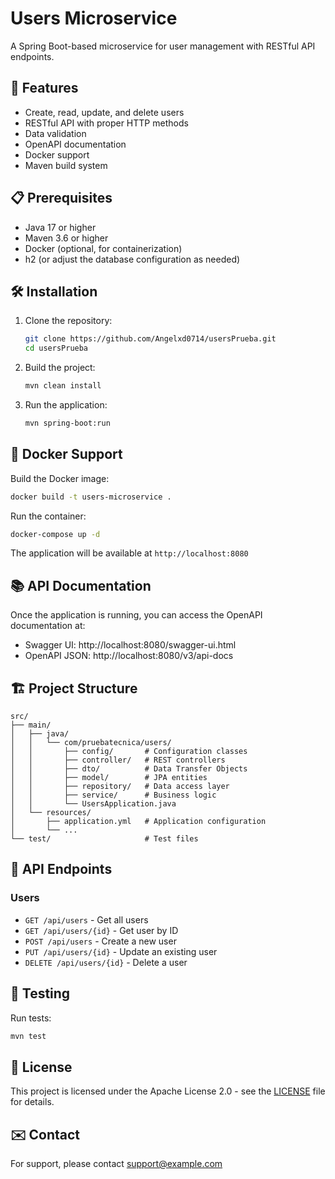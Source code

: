 # Users Microservice

A Spring Boot-based microservice for user management with RESTful API endpoints.

## 🚀 Features

- Create, read, update, and delete users
- RESTful API with proper HTTP methods
- Data validation
- OpenAPI documentation
- Docker support
- Maven build system

## 📋 Prerequisites

- Java 17 or higher
- Maven 3.6 or higher
- Docker (optional, for containerization)
- h2 (or adjust the database configuration as needed)

## 🛠️ Installation

1. Clone the repository:
   ```bash
   git clone https://github.com/Angelxd0714/usersPrueba.git
   cd usersPrueba
   ```

2. Build the project:
   ```bash
   mvn clean install
   ```

3. Run the application:
   ```bash
   mvn spring-boot:run
   ```

## 🐳 Docker Support

Build the Docker image:
```bash
docker build -t users-microservice .
```

Run the container:
```bash
docker-compose up -d
```

The application will be available at `http://localhost:8080`

## 📚 API Documentation

Once the application is running, you can access the OpenAPI documentation at:
- Swagger UI: http://localhost:8080/swagger-ui.html
- OpenAPI JSON: http://localhost:8080/v3/api-docs

## 🏗️ Project Structure

```
src/
├── main/
│   ├── java/
│   │   └── com/pruebatecnica/users/
│   │       ├── config/       # Configuration classes
│   │       ├── controller/   # REST controllers
│   │       ├── dto/          # Data Transfer Objects
│   │       ├── model/        # JPA entities
│   │       ├── repository/   # Data access layer
│   │       ├── service/      # Business logic
│   │       └── UsersApplication.java
│   └── resources/
│       ├── application.yml   # Application configuration
│       └── ...
└── test/                     # Test files
```

## 📝 API Endpoints

### Users
- `GET /api/users` - Get all users
- `GET /api/users/{id}` - Get user by ID
- `POST /api/users` - Create a new user
- `PUT /api/users/{id}` - Update an existing user
- `DELETE /api/users/{id}` - Delete a user

## 🧪 Testing

Run tests:
```bash
mvn test
```

## 📄 License

This project is licensed under the Apache License 2.0 - see the [LICENSE](LICENSE) file for details.

## ✉️ Contact

For support, please contact support@example.com
